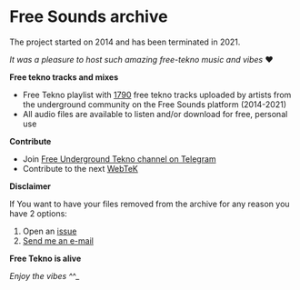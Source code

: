 # Free Sounds archive

The project started on 2014 and has been terminated in 2021. 

_It was a pleasure to host such amazing free-tekno music and vibes_ ❤️

**Free tekno tracks and mixes**

- Free Tekno playlist with [1790](https://mp3.freeundergroundtekno.org/freesounds.m3u) free tekno tracks uploaded by artists from the underground community on the Free Sounds platform (2014-2021)
- All audio files are available to listen and/or download for free, personal use

**Contribute**

- Join [Free Underground Tekno channel on Telegram](https://t.me/freeundergroundtekno)
- Contribute to the next [WebTeK](https://github.com/fabriziosalmi/webtek)

**Disclaimer**

If You want to have your files removed from the archive for any reason you have 2 options:

1. Open an [issue](https://github.com/fabriziosalmi/freesounds-archive/issues)
2. [Send me an e-mail](mailto:fabrizio.salmi@gmail.com)

**Free Tekno is alive**

_Enjoy the vibes ^_^_

